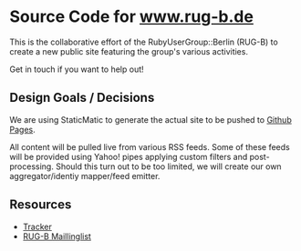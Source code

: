 Source Code for www.rug-b.de
============================

This is the collaborative effort of the RubyUserGroup::Berlin (RUG-B) to create a new public site featuring the group's various activities.

Get in touch if you want to help out!


Design Goals / Decisions
------------------------

We are using StaticMatic to generate the actual site to be pushed to [Github Pages](http://rug-b.github.com).

All content will be pulled live from various RSS feeds. Some of these feeds will be provided using Yahoo! pipes applying custom filters and post-processing. Should this turn out to be too limited, we will create our own aggregator/identiy mapper/feed emitter.


Resources
---------

* [Tracker](https://www.pivotaltracker.com/projects/63590)
* [RUG-B Maillinglist](http://groups.google.de/group/rug-b)
